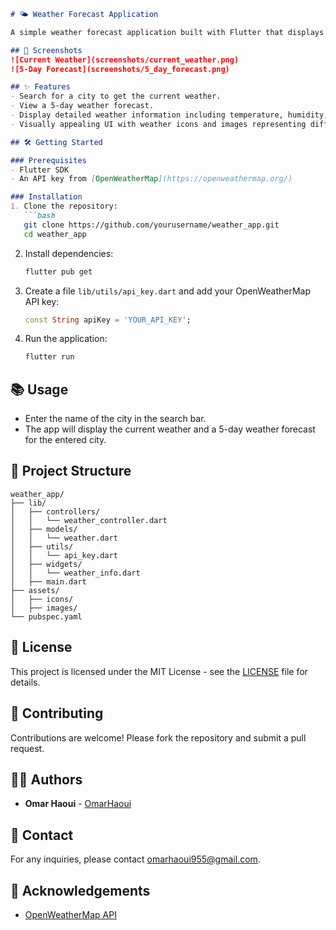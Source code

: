 ```markdown
# 🌤️ Weather Forecast Application

A simple weather forecast application built with Flutter that displays the current weather and a 5-day weather forecast for a selected city. This app fetches data from the OpenWeatherMap API.

## 📸 Screenshots
![Current Weather](screenshots/current_weather.png)
![5-Day Forecast](screenshots/5_day_forecast.png)

## ✨ Features
- Search for a city to get the current weather.
- View a 5-day weather forecast.
- Display detailed weather information including temperature, humidity, and weather descriptions.
- Visually appealing UI with weather icons and images representing different weather conditions.

## 🛠️ Getting Started

### Prerequisites
- Flutter SDK
- An API key from [OpenWeatherMap](https://openweathermap.org/)

### Installation
1. Clone the repository:
   ```bash
   git clone https://github.com/yourusername/weather_app.git
   cd weather_app
   ```

2. Install dependencies:
   ```bash
   flutter pub get
   ```

3. Create a file `lib/utils/api_key.dart` and add your OpenWeatherMap API key:
   ```dart
   const String apiKey = 'YOUR_API_KEY';
   ```

4. Run the application:
   ```bash
   flutter run
   ```

## 📚 Usage
- Enter the name of the city in the search bar.
- The app will display the current weather and a 5-day weather forecast for the entered city.

## 📁 Project Structure
```
weather_app/
├── lib/
│   ├── controllers/
│   │   └── weather_controller.dart
│   ├── models/
│   │   └── weather.dart
│   ├── utils/
│   │   └── api_key.dart
│   ├── widgets/
│   │   └── weather_info.dart
│   ├── main.dart
├── assets/
│   ├── icons/
│   ├── images/
└── pubspec.yaml
```

## 📄 License
This project is licensed under the MIT License - see the [LICENSE](LICENSE) file for details.

## 🤝 Contributing
Contributions are welcome! Please fork the repository and submit a pull request.

## 🧑‍💻 Authors
- **Omar Haoui** - [OmarHaoui](https://github.com/OmarHaoui)

## 📧 Contact
For any inquiries, please contact [omarhaoui955@gmail.com](mailto:omarhaoui955@gmail.com).

## 🙏 Acknowledgements
- [OpenWeatherMap API](https://openweathermap.org/)

```
